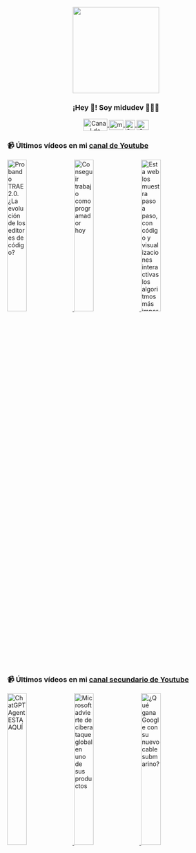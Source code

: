 <p align="center" width="300">
   <img align="center" width="200" src="https://user-images.githubusercontent.com/1561955/106762302-fda9de00-6635-11eb-99be-3ef744e60c0e.png" />
   <h3 align="center">¡Hey 👋! Soy midudev 👨🏻‍💻</h3>
</p>

<p align="center">
   <a href="https://twitch.tv/midudev" target="blank">
    <img align="center" src="https://upload.wikimedia.org/wikipedia/commons/c/ce/Twitch_logo_2019.svg" alt="Canal de Twitch de midudev" height="28px" width="56px" />
  </a>
  <span style="width: 8px;"> </span>
   <a href="https://youtube.com/midudev" target="blank">
    <img align="center" src="https://upload.wikimedia.org/wikipedia/commons/0/09/YouTube_full-color_icon_%282017%29.svg" alt="midudev" height="23px" width="33px" />
  </a>
  <span style="width: 8px;"> </span>
  <a href="https://instagram.com/midu.dev" target="blank">
    <img align="center" src="https://upload.wikimedia.org/wikipedia/commons/e/e7/Instagram_logo_2016.svg" alt="Canal de Instagram de midu.dev" height="23px" width="23px" />
  </a>
  <span style="width: 8px;"> </span>
  <a href="https://twitter.com/midudev" target="blank">
    <img align="center" src="https://upload.wikimedia.org/wikipedia/commons/thumb/6/6f/Logo_of_Twitter.svg/2491px-Logo_of_Twitter.svg.png" alt="Canal de Twitter de midudev" height="23px" width="28px" />
  </a>
</p>

### 📹 Últimos vídeos en mi [canal de Youtube](https://youtube.com/midudev?sub_confirmation=1)

<a href='https://youtu.be/FWNmVpaw8jk' target='_blank'>
  <img width='30%' src='https://img.youtube.com/vi/FWNmVpaw8jk/mqdefault.jpg' alt='Probando TRAE 2.0. ¿La evolución de los editores de código?' />
</a>
<a href='https://youtu.be/7z-sXVrampg' target='_blank'>
  <img width='30%' src='https://img.youtube.com/vi/7z-sXVrampg/mqdefault.jpg' alt='Conseguir trabajo como programador hoy' />
</a>
<a href='https://youtu.be/iWz4J8nt9dE' target='_blank'>
  <img width='30%' src='https://img.youtube.com/vi/iWz4J8nt9dE/mqdefault.jpg' alt='Esta web los muestra paso a paso, con código y visualizaciones interactivas los algoritmos más impor' />
</a>

### 📹 Últimos vídeos en mi [canal secundario de Youtube](https://youtube.com/midulive?sub_confirmation=1)

<a href='https://youtu.be/AqyqRLrosWI' target='_blank'>
  <img width='30%' src='https://img.youtube.com/vi/AqyqRLrosWI/mqdefault.jpg' alt='ChatGPT Agent ESTA AQUÍ' />
</a>
<a href='https://youtu.be/wgzSObNT-ZE' target='_blank'>
  <img width='30%' src='https://img.youtube.com/vi/wgzSObNT-ZE/mqdefault.jpg' alt='Microsoft advierte de ciberataque global en uno de sus productos' />
</a>
<a href='https://youtu.be/8XZTpdlcyKw' target='_blank'>
  <img width='30%' src='https://img.youtube.com/vi/8XZTpdlcyKw/mqdefault.jpg' alt='¿Qué gana Google con su nuevo cable submarino?' />
</a>